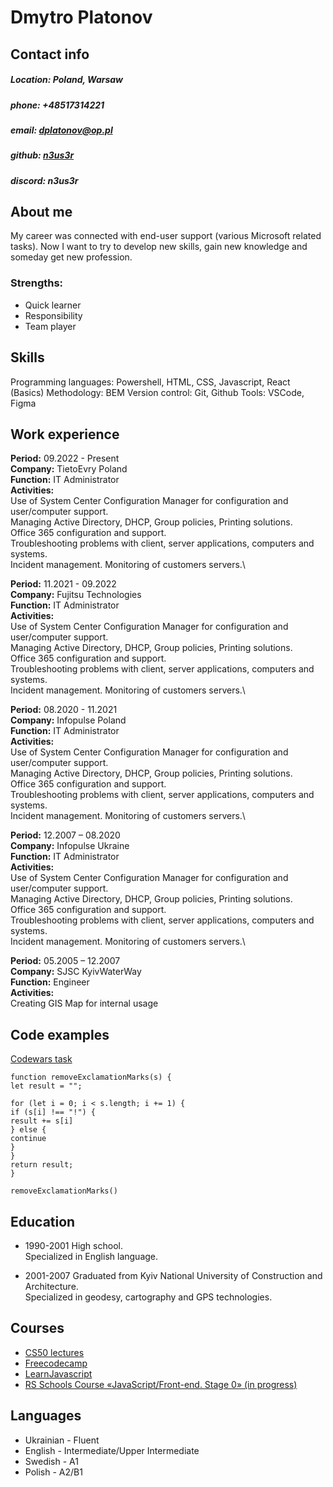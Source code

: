 # Dmytro Platonov

## Contact info

##### Location: Poland, Warsaw

##### phone: +48517314221

##### email: dplatonov@op.pl

##### github: [n3us3r](https://github.com/n3us3r)

##### discord: n3us3r

## About me

My career was connected with end-user support (various Microsoft related tasks). Now I want to try to develop new skills, gain new knowledge and someday get new profession.

### Strengths:

- Quick learner
- Responsibility
- Team player

## Skills

Programming languages: Powershell, HTML, CSS, Javascript, React (Basics)
Methodology: BEM
Version control: Git, Github
Tools: VSCode, Figma

## Work experience

**Period:** 09.2022 - Present\
**Company:** TietoEvry Poland\
**Function:** IT Administrator\
**Activities:**\
Use of System Center Configuration Manager for configuration and user/computer support.\
Managing Active Directory, DHCP, Group policies, Printing solutions.\
Office 365 configuration and support.\
Troubleshooting problems with client, server applications, computers and systems.\
Incident management. Monitoring of customers servers.\

**Period:** 11.2021 - 09.2022\
**Company:** Fujitsu Technologies\
**Function:** IT Administrator\
**Activities:**\
Use of System Center Configuration Manager for configuration and user/computer support.\
Managing Active Directory, DHCP, Group policies, Printing solutions.\
Office 365 configuration and support.\
Troubleshooting problems with client, server applications, computers and systems.\
Incident management. Monitoring of customers servers.\

**Period:** 08.2020 - 11.2021\
**Company:** Infopulse Poland\
**Function:** IT Administrator\
**Activities:**\
Use of System Center Configuration Manager for configuration and user/computer support.\
Managing Active Directory, DHCP, Group policies, Printing solutions.\
Office 365 configuration and support.\
Troubleshooting problems with client, server applications, computers and systems.\
Incident management. Monitoring of customers servers.\

**Period:** 12.2007 – 08.2020\
**Company:** Infopulse Ukraine\
**Function:** IT Administrator\
**Activities:**\
Use of System Center Configuration Manager for configuration and user/computer support.\
Managing Active Directory, DHCP, Group policies, Printing solutions.\
Office 365 configuration and support.\
Troubleshooting problems with client, server applications, computers and systems.\
Incident management. Monitoring of customers servers.\

**Period:** 05.2005 – 12.2007\
**Company:** SJSC KyivWaterWay\
**Function:** Engineer\
**Activities:**\
Creating GIS Map for internal usage

## Code examples

[Codewars task](https://www.codewars.com/kata/57a0885cbb9944e24c00008e/train/javascript)

```
function removeExclamationMarks(s) {
let result = "";

for (let i = 0; i < s.length; i += 1) {
if (s[i] !== "!") {
result += s[i]
} else {
continue
}
}
return result;
}

removeExclamationMarks()
```

## Education

- 1990-2001 High school.\
  Specialized in English language.

- 2001-2007 Graduated from Kyiv National University of Construction and Architecture.\
  Specialized in geodesy, cartography and GPS technologies.

## Courses

- [CS50 lectures](https://pll.harvard.edu/course/cs50-introduction-computer-science)
- [Freecodecamp](https://www.freecodecamp.org/)
- [LearnJavascript](learnjavascript.ru)
- [RS Schools Course «JavaScript/Front-end. Stage 0» (in progress)](https://app.rs.school/)

## Languages

- Ukrainian - Fluent
- English - Intermediate/Upper Intermediate
- Swedish - A1
- Polish - A2/B1
